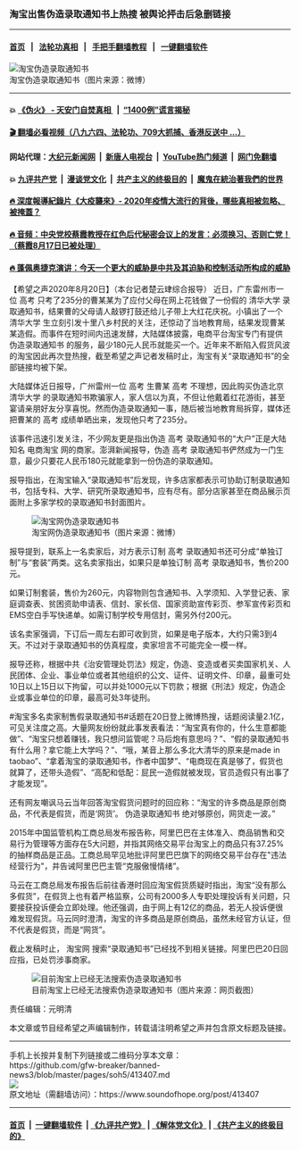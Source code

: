 ### 淘宝出售伪造录取通知书上热搜 被舆论抨击后急删链接
------------------------

#### [首页](https://github.com/gfw-breaker/banned-news3/blob/master/README.md) &nbsp;&nbsp;|&nbsp;&nbsp; [法轮功真相](https://github.com/begood0513/basic/blob/master/README.md)  &nbsp;&nbsp;|&nbsp;&nbsp; [手把手翻墙教程](https://github.com/gfw-breaker/guides/wiki)  &nbsp;&nbsp;|&nbsp;&nbsp; [一键翻墙软件](https://github.com/gfw-breaker/nogfw/blob/master/README.md)  



<div><img alt="淘宝伪造录取通知书" src="https://img.soundofhope.org/2020-08/1597925926156.png"/>
<br/><figcaption class="caption">
 淘宝伪造录取通知书（图片来源：微博）
</figcaption></div><hr/>

#### 💥 [《伪火》 - 天安门自焚真相 ](http://141.164.51.119:10000/videos/blog/weihuo.html)&nbsp; |&nbsp; [“1400例”谎言揭秘  ](http://141.164.51.119:10000/videos/blog/jiexi1400.html)

#### [ 🎬  翻墙必看视频（八九六四、法轮功、709大抓捕、香港反送中 ...）](https://github.com/gfw-breaker/links/blob/master/banned.md)

#### 网站代理：[大纪元新闻网](http://167.172.10.89:10080/gb/) &nbsp;|&nbsp; [新唐人电视台](http://167.172.10.89:8808/gb/)  &nbsp;|&nbsp; [YouTube热门频道](http://158.247.203.241/youtube.html) &nbsp;|&nbsp; [网门免翻墙](http://158.247.203.241:11000/show.aspx?name=ogHome)

#### 💥 [九评共产党](http://141.164.51.119:10000/videos/res/jiuping/)&nbsp; |&nbsp; [漫谈党文化](http://141.164.51.119:10000/videos/res/mtdwh/)&nbsp; |&nbsp; [共产主义的终极目的](http://141.164.51.119:10000/videos/res/zjmd/)&nbsp; |&nbsp; [魔鬼在統治著我們的世界](http://141.164.51.119:10000/videos/res/TheSpecter/)  

#### [ 🔥  深度報導紀錄片《大疫襲來》- 2020年疫情大流行的背後，哪些真相被忽略、被掩蓋？](http://141.164.51.119:10000/videos/news/../corona/index.html)

#### [ 🔥  音频：中央党校蔡霞教授在红色后代秘密会议上的发言：必须换习、否则亡党！（蔡霞8月17日已被处理）](http://141.164.51.119:10000/videos/news/caixia.html)

#### [ 🔥  蓬佩奥捷克演讲：今天一个更大的威胁是中共及其迫胁和控制活动所构成的威胁](http://141.164.51.119:10000/videos/news/pompeo6.html)

<div><div class="Content__Wrapper sc-1bvya0-0 grZQxZ">
 <p class="meta-top">
  <span class="meta">
   【希望之声2020年8月20日】（本台记者楚云珒综合报导）
  </span>
  近日，广东雷州市一位
  <ok href="/term/32612">
   高考
  </ok>
  只考了235分的曹某某为了应付父母在网上花钱做了一份假的
  <ok href="/term/8517">
   清华大学
  </ok>
  录取通知书，结果曹的父母请人敲锣打鼓还给儿子带上大红花庆祝。小镇出了一个
  <ok href="/term/8517">
   清华大学
  </ok>
  生立刻引发十里八乡村民的关注，还惊动了当地教育局，结果发现曹某某造假。而事件在短时间内迅速发酵，大陆媒体披露，电商平台淘宝专门有提供
  <ok href="/term/355486">
   伪造录取通知书
  </ok>
  的服务，最少180元人民币就能买一个。近年来不断陷入假货风波的淘宝因此再次登热搜，截至希望之声记者发稿时止，淘宝有关“录取通知书”的全部链接均被下架。
 </p>
 <p>
  大陆媒体近日报导，广州雷州一位
  <ok href="/term/32612">
   高考
  </ok>
  生曹某
  <ok href="/term/32612">
   高考
  </ok>
  不理想，因此购买伪造北京
  <ok href="/term/8517">
   清华大学
  </ok>
  的录取通知书欺骗家人，家人信以为真，不但让他戴着红花游街，甚至宴请亲朋好友分享喜悦。然而伪造录取通知一事，随后被当地教育局拆穿，媒体还把曹某的
  <ok href="/term/32612">
   高考
  </ok>
  成绩单晒出来，发现他只考了235分。
 </p>
 <div class="AD_Embed__Wrap-sc-1xslmin-0 igMuqX module desktop">
  <div>
  </div>
 </div>
 <p>
  该事件迅速引发关注，不少网友更是指出伪造
  <ok href="/term/32612">
   高考
  </ok>
  录取通知书的“大户”正是大陆知名
  <ok href="/term/355483">
   电商淘宝
  </ok>
  网的商家。澎湃新闻报导，伪造
  <ok href="/term/32612">
   高考
  </ok>
  录取通知书俨然成为一门生意，最少只要花人民币180元就能拿到一份伪造的录取通知。
 </p>
 <p>
  报导指出，在淘宝输入“录取通知书”后发现，许多店家都表示可协助订制录取通知书，包括专科、大学、研究所录取通知书，应有尽有。部分店家甚至在商品展示页面附上多家学校的录取通知书封面图片。
 </p>
 <figure class="OImage__StyledFigure-sc-1lfley0-0 hHSfVg">
  <img alt="淘宝网伪造录取通知书" src="https://img.soundofhope.org/2020-08/61e89b74ly1ghx8071rxej20fa0woapf-1597925989071.jpg"/>
  <br/><figcaption>
   淘宝网伪造录取通知书（图片来源：微博）
  </figcaption>
 </figure>
 <p>
  报导提到，联系上一名卖家后，对方表示订制
  <ok href="/term/32612">
   高考
  </ok>
  录取通知书还可分成“单独订制”与“套装”两类。这名卖家指出，如果只是单独订制
  <ok href="/term/32612">
   高考
  </ok>
  录取通知书，售价200元。
 </p>
 <p>
  如果订制套装，售价为260元，内容物则包含通知书、入学须知、入学登记表、家庭调查表、贫困资助申请表、信封、家长信、国家资助宣传彩页、参军宣传彩页和EMS空白手写快递单。如需订制学校专用信封，需另外付200元。
 </p>
 <p>
  该名卖家强调，下订后一周左右即可收到货，如果是电子版本，大约只需3到4天。不过对于录取通知书的仿真程度，卖家坦言不可能完全一模一样。
 </p>
 <p>
  报导还称，根据中共《治安管理处罚法》规定，伪造、变造或者买卖国家机关、人民团体、企业、事业单位或者其他组织的公文、证件、证明文件、印章，最重可处10日以上15日以下拘留，可以并处1000元以下罚款；根据《刑法》规定，伪造企业或事业单位的印章，最高可处3年徒刑。
 </p>
 <p>
  #淘宝多名卖家制售假录取通知书#话题在20日登上微博热搜，话题阅读量2.1亿，可见关注度之高。大量网友纷纷就此事发表看法：“淘宝真有你的，什么生意都能做”、“淘宝只想着赚钱，我只想问监管呢？马后炮有意思吗？”、“假的录取通知书有什么用？拿它能上大学吗？”、“哦，某音上那么多北大清华的原来是made in taobao”、“拿着淘宝的录取通知书，作者中国梦”、“电商现在真是够了，假货也就算了，还带头造假”、“高配和低配：屁民一造假就被发现，官员造假只有出事了才能发现”。
 </p>
 <p>
  还有网友嘲讽马云当年回答淘宝假货问题时的回应称：“淘宝的许多商品是原创商品，不代表是假货，而是‘网货’。
  <ok href="/term/355486">
   伪造录取通知书
  </ok>
  绝对够原创，网货走一波。”
 </p>
 <p>
  2015年中国监管机构工商总局发布报告称，阿里巴巴在主体准入、商品销售和交易行为管理等方面存在5大问题，并指其网络交易平台淘宝上的商品只有37.25%的抽样商品是正品。工商总局罕见地批评阿里巴巴旗下的网络交易平台存在"违法经营行为"，并告诫阿里巴巴主管“克服傲慢情绪”。
 </p>
 <div class="AD_Embed__Wrap-sc-1xslmin-0 igMuqX module desktop">
  <div>
  </div>
 </div>
 <p>
  马云在工商总局发布报告后前往香港时回应淘宝假货质疑时指出，淘宝“没有那么多假货”，在假货上也有着严格监察，公司有2000多人专职处理投诉有关问题，只要接获投诉便会立即处理。他还强调，由于网上有12亿的商品，若无人投诉便很难发现假货。马云同时澄清，淘宝的许多商品是原创商品，虽然未经官方认证，但不代表是假货，而是“网货”。
 </p>
 <p>
  截止发稿时止，
  <ok href="/term/15822">
   淘宝网
  </ok>
  搜索“录取通知书”已经找不到相关链接。阿里巴巴20日回应指，已处罚涉事商家。
 </p>
 <figure class="OImage__StyledFigure-sc-1lfley0-0 hHSfVg">
  <img alt="目前淘宝上已经无法搜索伪造录取通知书" src="https://img.soundofhope.org/2020-08/1597926045477.png"/>
  <br/><figcaption>
   目前淘宝上已经无法搜索伪造录取通知书（图片来源：网页截图）
  </figcaption>
 </figure>
 <p class="meta-btm">
  责任编辑：元明清
 </p>
 <p class="meta-btm">
  本文章或节目经希望之声编辑制作，转载请注明希望之声并包含原文标题及链接。
 </p>
</div>
</div>
<hr/>
手机上长按并复制下列链接或二维码分享本文章：<br/>
https://github.com/gfw-breaker/banned-news3/blob/master/pages/soh5/413407.md <br/>
<a href='https://github.com/gfw-breaker/banned-news3/blob/master/pages/soh5/413407.md'><img src='https://github.com/gfw-breaker/banned-news3/blob/master/pages/soh5/413407.md.png'/></a> <br/>
原文地址（需翻墙访问）：https://www.soundofhope.org/post/413407


------------------------
#### [首页](https://github.com/gfw-breaker/banned-news3/blob/master/README.md) &nbsp;|&nbsp; [一键翻墙软件](https://github.com/gfw-breaker/nogfw/blob/master/README.md) &nbsp;| [《九评共产党》](https://github.com/gfw-breaker/9ping.md/blob/master/README.md#九评之一评共产党是什么) | [《解体党文化》](https://github.com/gfw-breaker/jtdwh.md/blob/master/README.md) | [《共产主义的终极目的》](https://github.com/gfw-breaker/gczydzjmd.md/blob/master/README.md)


<img src='http://gfw-breaker.win/banned-news3/pages/soh5/413407.md' width='0px' height='0px'/>
